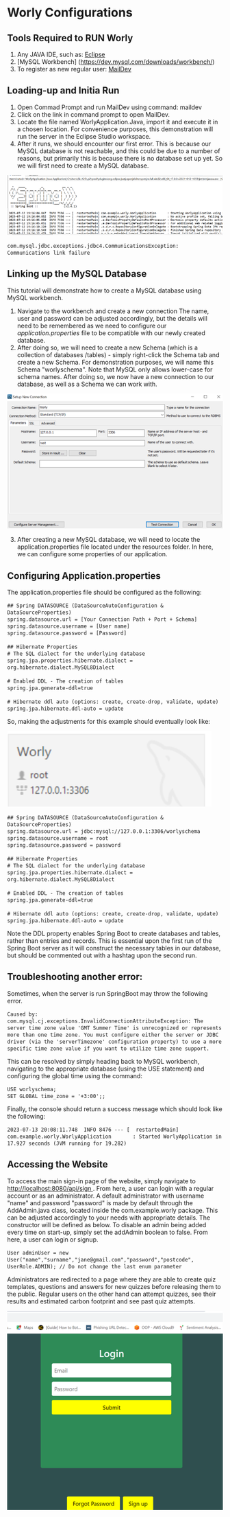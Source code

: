 # Worly Configurations

## Tools Required to RUN Worly
1. Any JAVA IDE, such as: [Eclipse](https://www.eclipse.org/downloads/)
2. [MySQL Workbench] (https://dev.mysql.com/downloads/workbench/)
3. To register as new regular user: [MailDev](https://github.com/maildev/maildev)

## Loading-up and Initia Run
1. Open Commad Prompt and run MailDev using command: maildev
2. Click on the link in command prompt to open MailDev.
3. Locate the file named WorlyApplication.Java, import it and execute it in a chosen location. For convenience purposes, this demonstration will run the server in the Eclipse Studio workspace. 
4. After it runs, we should encounter our first error. This is because our MySQL database is not reachable, and this could be due to a number of reasons, but primarily this is because there is no database set up yet. So we will first need to create a MySQL database. 

![](Images/Springboot1.png)

```
com.mysql.jdbc.exceptions.jdbc4.CommunicationsException: Communications link failure
```

## Linking up the MySQL Database
This tutorial will demonstrate how to create a MySQL database using MySQL workbench. 
1. Navigate to the workbench and create a new connection The name, user and password can be adjusted accordingly, but the details will need to be remembered as we need to configure our _application.properties_ file to be compatible with our newly created database. 
2. After doing so, we will need to create a new Schema (which is a collection of databases /tables) - simply right-click the Schema tab and create a new Schema. For demonstration purposes, we will name this Schema "worlyschema". Note that MySQL only allows lower-case for schema names. After doing so, we now have a new connection to our database, as well as a Schema we can work with.  

![](Images/MySQL1.png)

3. After creating a new MySQL database, we will need to locate the application.properties file located under the resources folder. In here, we can configure some properties of our application. 

## Configuring Application.properties
The application.properties file should be configured as the following: 

```
## Spring DATASOURCE (DataSourceAutoConfiguration & DataSourceProperties)
spring.datasource.url = [Your Connection Path + Port + Schema]
spring.datasource.username = [User name]
spring.datasource.password = [Password]

## Hibernate Properties
# The SQL dialect for the underlying database
spring.jpa.properties.hibernate.dialect = org.hibernate.dialect.MySQL8Dialect

# Enabled DDL - The creation of tables
spring.jpa.generate-ddl=true

# Hibernate ddl auto (options: create, create-drop, validate, update)
spring.jpa.hibernate.ddl-auto = update
```

<p> So, making the adjustments for this example should eventually look like: </p> 

![](Images/WorlyConn.png)


```
## Spring DATASOURCE (DataSourceAutoConfiguration & DataSourceProperties)
spring.datasource.url = jdbc:mysql://127.0.0.1:3306/worlyschema
spring.datasource.username = root
spring.datasource.password = password

## Hibernate Properties
# The SQL dialect for the underlying database
spring.jpa.properties.hibernate.dialect = org.hibernate.dialect.MySQL8Dialect

# Enabled DDL - The creation of tables
spring.jpa.generate-ddl=true

# Hibernate ddl auto (options: create, create-drop, validate, update)
spring.jpa.hibernate.ddl-auto = update
```

<p> Note the DDL property enables Spring Boot to create databases and tables, rather than entries and records. This is essential upon the first run of the Spring Boot server as it will construct the necessary tables in our database, but should be commented out with a hashtag upon the second run.</p> 

## Troubleshooting another error:
Sometimes, when the server is run SpringBoot may throw the following error.

```
Caused by: com.mysql.cj.exceptions.InvalidConnectionAttributeException: The server time zone value 'GMT Summer Time' is unrecognized or represents more than one time zone. You must configure either the server or JDBC driver (via the 'serverTimezone' configuration property) to use a more specific time zone value if you want to utilize time zone support.
```

<p> This can be resolved by simply heading back to MySQL workbench, navigating to the appropriate database (using the USE statement) and configuring the global time using the command: </p>

```
USE worlyschema;
SET GLOBAL time_zone = '+3:00';;
```

<p> Finally, the console should return a success message which should look like the following: </p>

```
2023-07-13 20:08:11.748  INFO 8476 --- [  restartedMain] com.example.worly.WorlyApplication       : Started WorlyApplication in 17.927 seconds (JVM running for 19.282)
```

## Accessing the Website
<p> To access the main sign-in page of the website, simply navigate to <a href="http://localhost:8080/api/sign"> http://localhost:8080/api/sign </a>. From here, a user can login with a regular account or as an administrator. A default administrator with username "name" and password "password" is made by default through the AddAdmin.java class, located inside the com.example.worly package. This can be adjusted accordingly to your needs with appropriate details. The constructor will be defined as below. To disable an admin being added every time on start-up, simply set the addAdmin boolean to false. From here, a user can login or signup. </p>

```
User adminUser = new User("name","surname","jane@gmail.com","password","postcode", UserRole.ADMIN); // Do not change the last enum parameter
```

<p> Administrators are redirected to a page where they are able to create quiz templates, questions and answers for new quizzes before releasing them to the public. Regular users on the other hand can attempt quizzes, see their results and estimated carbon footprint and see past quiz attempts. </p>

![](Images/LoginScreen.png)

